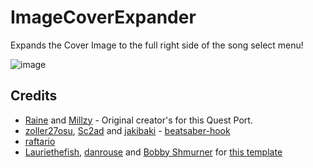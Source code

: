 # ImageCoverExpander
Expands the Cover Image to the full right side of the song select menu!

![image](https://github.com/user-attachments/assets/b2534fc0-326b-4579-aa23-5c17c8b14fa8)

## Credits

* [Raine](https://github.com/raineio) and [Millzy](https://github.com/MillzyDev) - Original creator's for this Quest Port.
* [zoller27osu](https://github.com/zoller27osu), [Sc2ad](https://github.com/Sc2ad) and [jakibaki](https://github.com/jakibaki) - [beatsaber-hook](https://github.com/sc2ad/beatsaber-hook)
* [raftario](https://github.com/raftario)
* [Lauriethefish](https://github.com/Lauriethefish), [danrouse](https://github.com/danrouse) and [Bobby Shmurner](https://github.com/BobbyShmurner) for [this template](https://github.com/Lauriethefish/quest-mod-template)
